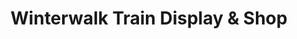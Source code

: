 ---
title: "Winterwalk Train Display & Shop"
url: /ashland/winterwalk-train-display-and-shop/
shop: model
---